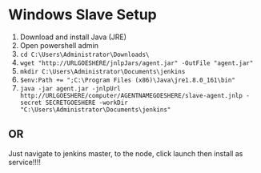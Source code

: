 # Windows Slave Setup

1. Download and install Java (JRE)
1. Open powershell admin
1. `cd C:\Users\Administrator\Downloads\`
1. `wget "http://URLGOESHERE/jnlpJars/agent.jar" -OutFile "agent.jar"`
1. `mkdir C:\Users\Administrator\Documents\jenkins`
1. `$env:Path += ";C:\Program Files (x86)\Java\jre1.8.0_161\bin"`
1. `java -jar agent.jar -jnlpUrl http://URLGOESHERE/computer/AGENTNAMEGOESHERE/slave-agent.jnlp -secret SECRETGOESHERE -workDir "C:\Users\Administrator\Documents\jenkins"`

## OR

Just  navigate to jenkins master, to the node, click launch then install as service!!!!